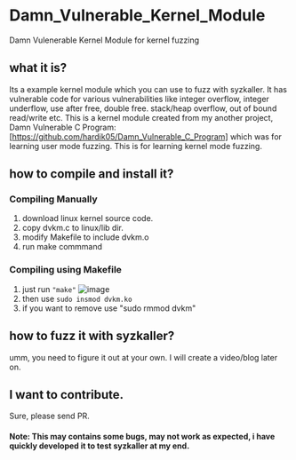 # Damn_Vulnerable_Kernel_Module
Damn Vulenerable Kernel Module for kernel fuzzing

## what it is?
Its a example kernel module which you can use to fuzz with syzkaller. It has vulnerable code for various vulnerabilities like integer overflow, integer underflow, use after free, double free. stack/heap overflow, out of bound read/write etc. This is a kernel module created from my another project, Damn Vulnerable C Program: [https://github.com/hardik05/Damn_Vulnerable_C_Program] which was for learning user mode fuzzing. This is for learning kernel mode fuzzing.

## how to compile and install it?
### Compiling Manually
1. download linux kernel source code.
2. copy dvkm.c to linux/lib dir.
3. modify Makefile to include dvkm.o
4. run make commmand

### Compiling using Makefile
1. just run ```"make"```
   ![image](https://github.com/hardik05/Damn_Vulnerable_Kernel_Module/assets/22524976/14fbcb45-4ce7-4c74-bec3-04159503642b)
2. then use ```sudo insmod dvkm.ko```
3. if you want to remove use "sudo rmmod dvkm"

## how to fuzz it with syzkaller?
umm, you need to figure it out at your own. I will create a video/blog later on.

## I want to contribute.
Sure, please send PR. 

#### Note: This may contains some bugs, may not work as expected, i have quickly developed it to test syzkaller at my end.
